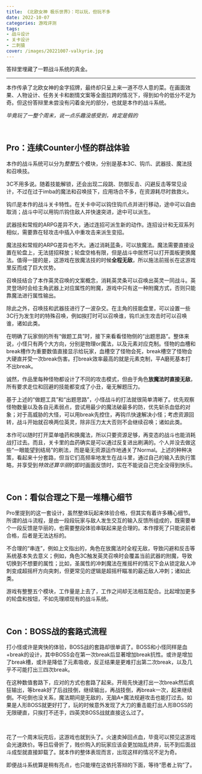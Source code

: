 ```yaml
---
title: 《北欧女神 极乐世界》：可以玩，但玩不多
date: 2022-10-07
categories: 游戏评测
tags: 
- 战斗设计
- 关卡设计
- 二刺猿
cover: /images/20221007-valkyrie.jpg
---
```

答辩里埋藏了一颗战斗系统的真金。

<!--more-->

---------------------

本作传承了北欧女神的金字招牌，最终却只呈上来一道不尽人意的菜。在画面效果、人物设计、任务关卡和剧情文案等全面拉跨的情况下，得到如今的低分不足为奇。但这份答辩里未尝没有闪着金光的部分，也就是本作的战斗系统。

*毕竟玩了一整个周末，说一点乐趣没感受到，肯定是假的*

<br/>

## Pro：连续Counter小怪的群战体验

本作的战斗系统可以分为*整整*五个模块，分别是基本3C、钩爪、武器技、魔法技和召唤技。

3C不用多说。随着技能解锁，还会出现二段跳、防御反击、闪避反击等常见设计，不过在过于imba的魔法和召唤技下，应用场合不多，在资源耗尽时救救火。

钩爪是本作的战斗关卡特性。在关卡中可以钩住钩爪点并进行移动，途中可以自由取消；战斗中可以用钩爪钩住敌人并快速突进，途中可以派生。

武器技和常规的ARPG差异不大，通过连招可派生新的动作。连招设计和无双系列相似，需要靠在轻攻击中插入中重攻击来派生变招。

魔法技和常规的ARPG差异也不大。通过消耗蓝条，可以放魔法。魔法需要直接设置在轮盘上，无法搓招释放；轮盘空格有限，但是战斗中居然可以打开面板更换魔法。值得一提的是，这游戏在放魔法技的时候**全程无敌**，所以施法前摇长在这游戏里反而成了巨大优势。

召唤技结合了本作英灵召唤的文案概念，消耗英灵条可以召唤出英灵一同战斗。英灵登场时会给主角武器上对应属性的附魔，游戏中只有这一种附魔方式，否则只能靠魔法进行属性输出。

除此之外，召唤技和武器技进行了一波杂交。在主角的技能盘里，可以设置一些3C行为发生时的特殊召唤，例如挨打时可以召唤谁，钩爪派生攻击时可以召唤谁，诸如此类。

在明确了玩家侧的所有“做题工具”时，接下来看看怪物侧的“出题思路”。整体来说，小怪只有两个大方向，分别是物理or魔法，以及元素对应克制。怪物的血槽和break槽作为重要数值直接显示给玩家，血槽空了怪物会死，break槽空了怪物会大硬直并受一次break伤害。打break效率最高的就是元素克制，平A磨死基本打不出break。

诚然，作品里每种怪物都设计了不同的攻击模式，但由于角色**放魔法时直接无敌**，所有要求走位和回避的技能都变成了小丑，毫无解题压力。

基于上述的“做题工具”和“出题思路”，小怪战斗的打法就很简单清晰了。优先观察怪物数量以及各自元素弱点，尝试用最少的魔法破最多的防，优先斩杀血低的对象；对于高威胁的大怪，可以用break先控住，再钩爪快速解决小怪；考虑资源回转，战斗开始就召唤两位英灵，除非压力太大否则不会继续召唤；诸如此类。

本作可以随时打开菜单嗑药和换魔法，所以只要资源足够，再变态的战斗也能消耗战打过去。而且，关卡里的血药确实是可以通过反复进出刷满的。个人并没去做这些“一眼能望到结局”的刷法，而是毫无资源运作地通关了Normal。上述的种种决策，看起来十分套路，但当它们高频率地发生在战斗里，通过自己的输入去执行策略，并享受到*特效还算华丽*的即时画面反馈时，实在不能说自己完全没得到快乐。

<br/>

## Con：看似合理之下是一堆糟心细节

Pro里提到的这一套设计，虽然整体玩起来体验合格，但其实有着许多糟心细节。所谓的战斗流程，是由一段段玩家与敌人发生交互的输入反馈所组成的，既需要单个一段反馈是华丽的，也需要整段体验串联起来是合理的。本作撑死了只能说前者合格，后者是无法达标的。

不合理的“串连”，例如上文指出的，角色在放魔法时全程无敌，导致闪避和反击等系统基本失去意义；例如，角色3C触发英灵召唤时会覆盖当前武器的附魔，导致切换到不想要的属性；比如，圣属性的冲刺魔法在推摇杆的情况下会从锁定敌人冲刺变成超摇杆方向突刺，但更常见的逻辑是超摇杆瞄准的最近敌人冲刺；诸如此类。

游戏有整整五个模块，工作量是上去了，工作之间却无法相互配合。比起增加更多的轮盘和按钮，不如先理顺现有的战斗系统。

<br/>

## Con：BOSS战的套路式流程

打小怪或许是爽快的体验，BOSS战的套路却很单调了。BOSS和小怪同样是血+break的设计，其中BOSS会在第一次break后显著增加break抗性。或许是增加了break槽，或许是降低了元素吸收，反正结果是更难打出第二次break，以及几乎不可能打出三四次break。

在这种数值套路下，应对的方式也套路了起来。开局先快速打出一次break然后疯狂输出，等break好了后战技倒，继续输出，再战技倒，再break一次，起来继续倒。不吃倒也没关系，魔法期间是无敌的，无脑A+魔法规避攻击也能打过去。如果是人形BOSS就更好打了，玩的时候意外发现了大刀的重击能打出人形BOSS的无限硬直，只挨打不还手，四英灵BOSS战就直接这么过了。

<br/>

花了一个周末玩完后，这游戏也就到头了。火速卖掉回点血，毕竟可以预见这游戏会光速跌价。等日后骨折了，贱价购入的玩家应该会更加始乱终弃，玩不到后面战斗成型就直接卸载了。就本作的整体表现而言，出现这样的情况不足为奇。

即便战斗系统算是稍有亮点，也只能埋在这依托答辩的下面，等待“愿者上钩”了。

<br/>

